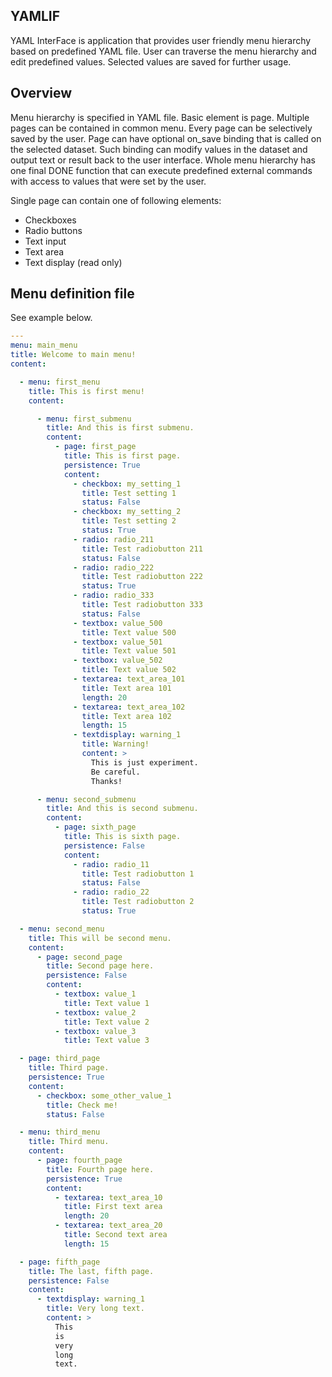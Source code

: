 ## YAMLIF

YAML InterFace is application that provides user friendly menu hierarchy based on predefined YAML file. User can
traverse the menu hierarchy and edit predefined values. Selected values are saved for further usage. 

## Overview

Menu hierarchy is specified in YAML file. Basic element is page. Multiple pages can be contained in common menu.
Every page can be selectively saved by the user. Page can have optional on_save binding that is called on the selected
dataset. Such binding can modify values in the dataset and output text or result back to the user interface. Whole menu
hierarchy has one final DONE function that can execute predefined external commands with access to values that were
set by the user.

Single page can contain one of following elements:

- Checkboxes
- Radio buttons
- Text input
- Text area
- Text display (read only)

## Menu definition file

See example below.

``` yaml
---
menu: main_menu
title: Welcome to main menu!
content:

  - menu: first_menu
    title: This is first menu!
    content:

      - menu: first_submenu
        title: And this is first submenu.
        content:
          - page: first_page
            title: This is first page.
            persistence: True
            content:
              - checkbox: my_setting_1
                title: Test setting 1
                status: False
              - checkbox: my_setting_2
                title: Test setting 2
                status: True
              - radio: radio_211
                title: Test radiobutton 211
                status: False
              - radio: radio_222
                title: Test radiobutton 222
                status: True
              - radio: radio_333
                title: Test radiobutton 333
                status: False
              - textbox: value_500
                title: Text value 500
              - textbox: value_501
                title: Text value 501
              - textbox: value_502
                title: Text value 502
              - textarea: text_area_101
                title: Text area 101
                length: 20
              - textarea: text_area_102
                title: Text area 102
                length: 15
              - textdisplay: warning_1
                title: Warning!
                content: >
                  This is just experiment.
                  Be careful.
                  Thanks!

      - menu: second_submenu
        title: And this is second submenu.
        content:
          - page: sixth_page
            title: This is sixth page.
            persistence: False
            content:
              - radio: radio_11
                title: Test radiobutton 1
                status: False
              - radio: radio_22
                title: Test radiobutton 2
                status: True

  - menu: second_menu
    title: This will be second menu.
    content:
      - page: second_page
        title: Second page here.
        persistence: False
        content:
          - textbox: value_1
            title: Text value 1
          - textbox: value_2
            title: Text value 2
          - textbox: value_3
            title: Text value 3

  - page: third_page
    title: Third page.
    persistence: True
    content:
      - checkbox: some_other_value_1
        title: Check me!
        status: False

  - menu: third_menu
    title: Third menu.
    content:
      - page: fourth_page
        title: Fourth page here.
        persistence: True
        content:
          - textarea: text_area_10
            title: First text area
            length: 20
          - textarea: text_area_20
            title: Second text area
            length: 15

  - page: fifth_page
    title: The last, fifth page.
    persistence: False
    content:
      - textdisplay: warning_1
        title: Very long text.
        content: >
          This
          is
          very
          long
          text.